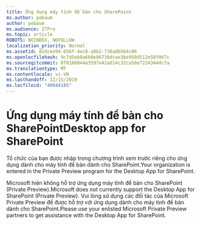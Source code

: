 ```yaml
---
title: Ứng dụng máy tính để bàn cho SharePoint
ms.author: pebaum
author: pebaum
ms.audience: ITPro
ms.topic: article
ROBOTS: NOINDEX, NOFOLLOW
localization_priority: Normal
ms.assetid: 82dcee94-656f-4ec8-a9b2-730adb564c06
ms.openlocfilehash: 9c7d5eb8a6b0e86736dcae3be950d512e58f067c
ms.sourcegitcommit: 0f0186044a3597e42ad14c32ca58e7224344dcfa
ms.translationtype: MT
ms.contentlocale: vi-VN
ms.lasthandoff: 12/15/2019
ms.locfileid: "40044185"
---
```

# <a name="desktop-app-for-sharepoint"></a><span data-ttu-id="fc78e-102">Ứng dụng máy tính để bàn cho SharePoint</span><span class="sxs-lookup"><span data-stu-id="fc78e-102">Desktop app for SharePoint</span></span>

<span data-ttu-id="fc78e-103">Tổ chức của bạn được nhập trong chương trình xem trước riêng cho ứng dụng dành cho máy tính để bàn dành cho SharePoint.</span><span class="sxs-lookup"><span data-stu-id="fc78e-103">Your organization is entered in the Private Preview program for the Desktop App for SharePoint.</span></span>

<span data-ttu-id="fc78e-104">Microsoft hiện không hỗ trợ ứng dụng máy tính để bàn cho SharePoint (Private Preview).</span><span class="sxs-lookup"><span data-stu-id="fc78e-104">Microsoft does not currently support the Desktop App for SharePoint (Private Preview).</span></span> <span data-ttu-id="fc78e-105">Vui lòng sử dụng các đối tác của Microsoft Private Preview để được hỗ trợ với ứng dụng dành cho máy tính để bàn dành cho SharePoint.</span><span class="sxs-lookup"><span data-stu-id="fc78e-105">Please use your enlisted Microsoft Private Preview partners to get assistance with the Desktop App for SharePoint.</span></span>

